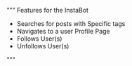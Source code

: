 """
  Features for the InstaBot
  - Searches for posts with Specific tags
  - Navigates to a user Profile Page
  - Follows User(s)
  - Unfollows User(s)






"""
